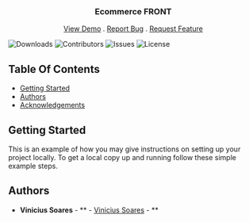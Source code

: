 <br/>
<p align="center">
  <h3 align="center">Ecommerce FRONT</h3>
  <p align="center">
    <a href="https://github.com/ShaanCoding/ReadME-Generator">View Demo</a>
    .
    <a href="https://github.com/ShaanCoding/ReadME-Generator/issues">Report Bug</a>
    .
    <a href="https://github.com/ShaanCoding/ReadME-Generator/issues">Request Feature</a>
  </p>
</p>

![Downloads](https://img.shields.io/github/downloads/ShaanCoding/ReadME-Generator/total) ![Contributors](https://img.shields.io/github/contributors/ShaanCoding/ReadME-Generator?color=dark-green) ![Issues](https://img.shields.io/github/issues/ShaanCoding/ReadME-Generator) ![License](https://img.shields.io/github/license/ShaanCoding/ReadME-Generator)

## Table Of Contents

- [Getting Started](#getting-started)
- [Authors](#authors)
- [Acknowledgements](#acknowledgements)

## Getting Started

This is an example of how you may give instructions on setting up your project locally.
To get a local copy up and running follow these simple example steps.

## Authors

- **Vinicius Soares** - ** - [Vinicius Soares]() - **
